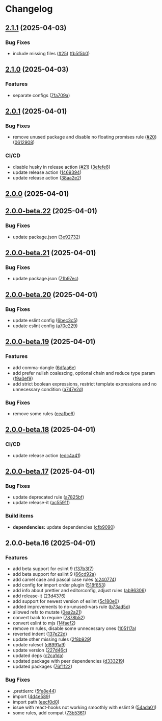# Changelog

## [2.1.1](https://github.com/codemask-labs/eslint-config-codemask/compare/v2.1.0...v2.1.1) (2025-04-03)

### Bug Fixes

* include missing files ([#25](https://github.com/codemask-labs/eslint-config-codemask/issues/25)) ([fb5f5b0](https://github.com/codemask-labs/eslint-config-codemask/commit/fb5f5b0e35d8a8805189ca6dac1bdfc7949bd51e))

## [2.1.0](https://github.com/codemask-labs/eslint-config-codemask/compare/v2.0.1...v2.1.0) (2025-04-03)

### Features

* separate configs ([7fa709a](https://github.com/codemask-labs/eslint-config-codemask/commit/7fa709a5847f9f8e12dc12b7e9c748b017673712))

## [2.0.1](https://github.com/codemask-labs/eslint-config-codemask/compare/v2.0.0...v2.0.1) (2025-04-01)

### Bug Fixes

* remove unused package and disable no floating promises rule ([#20](https://github.com/codemask-labs/eslint-config-codemask/issues/20)) ([0612908](https://github.com/codemask-labs/eslint-config-codemask/commit/0612908db4742d1db45babaa454a0a871ad110d9))

### CI/CD

* disable husky in release action ([#21](https://github.com/codemask-labs/eslint-config-codemask/issues/21)) ([3efefe8](https://github.com/codemask-labs/eslint-config-codemask/commit/3efefe8ec33c1e243ac92a9770f8a9eb1b61cc55))
* update release action ([1469394](https://github.com/codemask-labs/eslint-config-codemask/commit/1469394222a51063fd2d39d833c68e97899d4df0))
* update release action ([38aa2e2](https://github.com/codemask-labs/eslint-config-codemask/commit/38aa2e2dd2ccb025477e92d64cbb1e3c22b54c7b))

## [2.0.0](https://github.com/codemask-labs/eslint-config-codemask/compare/v2.0.0-beta.22...v2.0.0) (2025-04-01)

## [2.0.0-beta.22](https://github.com/codemask-labs/eslint-config-codemask/compare/v2.0.0-beta.21...v2.0.0-beta.22) (2025-04-01)

### Bug Fixes

* update package.json ([3e92732](https://github.com/codemask-labs/eslint-config-codemask/commit/3e92732778f3c9ccc13e0f8f5be347480f910066))

## [2.0.0-beta.21](https://github.com/codemask-labs/eslint-config-codemask/compare/v2.0.0-beta.20...v2.0.0-beta.21) (2025-04-01)

### Bug Fixes

* update package.json ([71b97ec](https://github.com/codemask-labs/eslint-config-codemask/commit/71b97ec0a366bf55ed2975db10e284fd65ec585f))

## [2.0.0-beta.20](https://github.com/codemask-labs/eslint-config-codemask/compare/v2.0.0-beta.19...v2.0.0-beta.20) (2025-04-01)

### Bug Fixes

* update eslint config ([6bec3c5](https://github.com/codemask-labs/eslint-config-codemask/commit/6bec3c58f7e60a22dc6d407308f572b58107a793))
* update eslint config ([a70e229](https://github.com/codemask-labs/eslint-config-codemask/commit/a70e22979c013a41ebe68874a8d4295b4b6c6950))

## [2.0.0-beta.19](https://github.com/codemask-labs/eslint-config-codemask/compare/v2.0.0-beta.18...v2.0.0-beta.19) (2025-04-01)

### Features

* add comma-dangle ([6dfaa6e](https://github.com/codemask-labs/eslint-config-codemask/commit/6dfaa6e24b7dec2931ed48f464e9d50c2bc0c616))
* add prefer nulish coalescing, optional chain and reduce type param ([f9a0ef9](https://github.com/codemask-labs/eslint-config-codemask/commit/f9a0ef9d320893e9fb8615341b1a9a47298a1122))
* add strict boolean expressions, restrict template expressions and no unnecessary condition ([a747e2d](https://github.com/codemask-labs/eslint-config-codemask/commit/a747e2de86ebca19ed825278270aaa290f4b623a))

### Bug Fixes

* remove some rules ([eeafbe6](https://github.com/codemask-labs/eslint-config-codemask/commit/eeafbe66ddd51948816fae03a9ef30ec1d9ecfbe))

## [2.0.0-beta.18](https://github.com/codemask-labs/eslint-config-codemask/compare/v2.0.0-beta.17...v2.0.0-beta.18) (2025-04-01)

### CI/CD

* update release action ([edc4a41](https://github.com/codemask-labs/eslint-config-codemask/commit/edc4a412f5e7a17f1ea37cfb7205c461e694f41e))

## [2.0.0-beta.17](https://github.com/codemask-labs/eslint-config-codemask/compare/v2.0.0-beta.16...v2.0.0-beta.17) (2025-04-01)

### Bug Fixes

* update deprecated rule ([a7825bf](https://github.com/codemask-labs/eslint-config-codemask/commit/a7825bf8ed7f7eca4b08ec349f0d94a2aa74ceb8))
* update release-it ([ac5591f](https://github.com/codemask-labs/eslint-config-codemask/commit/ac5591f97f9d442d4bad89c3eca5b2c19bab0ef3))

### Build items

* **dependencies:** update dependencies ([cfb9090](https://github.com/codemask-labs/eslint-config-codemask/commit/cfb90904c5c4eb5759683f291865aa190f3e585f))

## 2.0.0-beta.16 (2025-04-01)

### Features

* add beta support for eslint 9 ([f37b3f7](https://github.com/codemask-labs/eslint-config-codemask/commit/f37b3f7a6fc5452f68edfdb3207b4df79b3c1cd0))
* add beta support for eslint 9 ([66cd92a](https://github.com/codemask-labs/eslint-config-codemask/commit/66cd92ae2a09e8bff6541df5613b34e402c55605))
* add camel case and pascal case rules ([c240774](https://github.com/codemask-labs/eslint-config-codemask/commit/c240774df12c78006a40071757604eb10a87b94d))
* add config for import order plugin ([518f853](https://github.com/codemask-labs/eslint-config-codemask/commit/518f85368d0077bf29b5b3244727f838f8e9a4cb))
* add info about prettier and editorconfig, adjust rules ([ab96306](https://github.com/codemask-labs/eslint-config-codemask/commit/ab9630624404f099e60ef7922611a881a087dad3))
* add release-it ([23d4376](https://github.com/codemask-labs/eslint-config-codemask/commit/23d4376e5a40667011ef15ae8a92d90b425237c6))
* add support for newest version of eslint ([5c180e0](https://github.com/codemask-labs/eslint-config-codemask/commit/5c180e0d7c4a16cb890222010161b6378b132454))
* added improvements to no-unused-vars rule ([b73ad5d](https://github.com/codemask-labs/eslint-config-codemask/commit/b73ad5deeef722b38000bb4729964dca68c982b5))
* allowed refs to mutate ([0ea2a21](https://github.com/codemask-labs/eslint-config-codemask/commit/0ea2a2162b13e96ea895a1cdeba1b93260873a1e))
* convert back to require ([7878b52](https://github.com/codemask-labs/eslint-config-codemask/commit/7878b522afc79daa62bbe72b42ee9dad9e4174e4))
* convert eslint to mjs ([14faef2](https://github.com/codemask-labs/eslint-config-codemask/commit/14faef21ef48d219c79001f5674ecdf1d4669bab))
* remove rn rules, disable some unnecessary ones ([105117a](https://github.com/codemask-labs/eslint-config-codemask/commit/105117afaec22898f6b7e594266e63d97e3131e4))
* reverted indent ([137e22d](https://github.com/codemask-labs/eslint-config-codemask/commit/137e22d0ee9328486f53b54a8fcce53db597f01e))
* update other missing rules ([2f8b929](https://github.com/codemask-labs/eslint-config-codemask/commit/2f8b929757952b8b47774068b511d24350550142))
* update ruleset ([d8991a9](https://github.com/codemask-labs/eslint-config-codemask/commit/d8991a91d77330ae1d544ba0b94e31ba04c615f4))
* update version ([227d46c](https://github.com/codemask-labs/eslint-config-codemask/commit/227d46cc7a63fce440804de1cf70433faf6119a9))
* updated deps ([c2ca1da](https://github.com/codemask-labs/eslint-config-codemask/commit/c2ca1dac1fb9ef37a3ceb311dcc23090d38aac10))
* updated package with peer dependencies ([d333219](https://github.com/codemask-labs/eslint-config-codemask/commit/d33321969aed81752771249b4cb29784a02c9ef2))
* updated packages ([76f1f22](https://github.com/codemask-labs/eslint-config-codemask/commit/76f1f220d8fa2ee3c823cd2ed5e99b41528a7cdc))

### Bug Fixes

* .prettierrc ([5fe8e44](https://github.com/codemask-labs/eslint-config-codemask/commit/5fe8e44227a5863c201a8f2f551e100bffb327ba))
* import ([4d4e589](https://github.com/codemask-labs/eslint-config-codemask/commit/4d4e589a9df20c1b63879863a526e3c50124c55f))
* import path ([eecf0d0](https://github.com/codemask-labs/eslint-config-codemask/commit/eecf0d0a16a00d0ce3cf69f32b52cc1b00c99561))
* issue with react-hooks not working smoothly with eslint 9 ([54ada01](https://github.com/codemask-labs/eslint-config-codemask/commit/54ada015a00ae93bdb61b644b74245228146c28a))
* some rules, add compat ([73b5361](https://github.com/codemask-labs/eslint-config-codemask/commit/73b53614025d39ad1d27dfa54eafad40f748913b))
